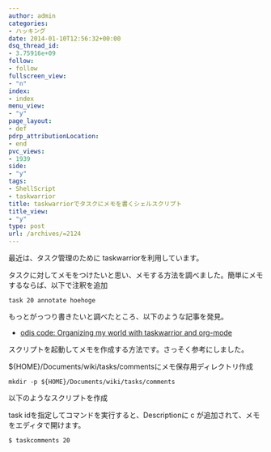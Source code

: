 ```yaml
---
author: admin
categories:
- ハッキング
date: 2014-01-10T12:56:32+00:00
dsq_thread_id:
- 3.75916e+09
follow:
- follow
fullscreen_view:
- "n"
index:
- index
menu_view:
- "y"
page_layout:
- def
pdrp_attributionLocation:
- end
pvc_views:
- 1939
side:
- "y"
tags:
- ShellScript
- taskwarrior
title: taskwarriorでタスクにメモを書くシェルスクリプト
title_view:
- "y"
type: post
url: /archives/=2124
---
```


最近は、タスク管理のために taskwarriorを利用しています。

タスクに対してメモをつけたいと思い、メモする方法を調べました。簡単にメモするならば、以下で注釈を追加

    task 20 annotate hoehoge
    

もっとがっつり書きたいと調べたところ、以下のような記事を発見。

  * [odis code: Organizing my world with taskwarrior and org-mode][1]

スクリプトを起動してメモを作成する方法です。さっそく参考にしました。

${HOME}/Documents/wiki/tasks/commentsにメモ保存用ディレクトリ作成

    mkdir -p ${HOME}/Documents/wiki/tasks/comments
    

以下のようなスクリプトを作成



task idを指定してコマンドを実行すると、Descriptionに c が追加されて、メモをエディタで開けます。

    $ taskcomments 20

 [1]: http://odiscode.blogspot.jp/2012/02/organizing-my-world-with-taskwarrior.html